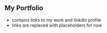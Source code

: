 ## My Portfolio
- contains links to my work and linkdln profile
- links are replaced with placeholders for now
